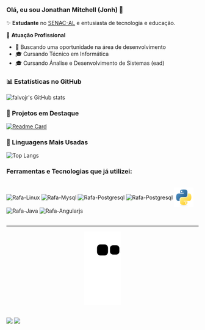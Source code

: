 ### Olá, eu sou Jonathan Mitchell (Jonh) 👋

✨ **Estudante** no [SENAC-AL](https://www.al.senac.br/) e entusiasta de tecnologia e educação.

🏢 **Atuação Profissional**
- 🚀 Buscando uma oportunidade na área de desenvolvimento
- 🎓 Cursando Técnico em Informática
- 🎓 Cursando Ánalise e Desenvolvimento de Sistemas (ead) 

### 📊 Estatísticas no GitHub

![falvojr's GitHub stats](https://github-readme-stats.vercel.app/api?username=jonh-mitchell&show_icons=true&theme=dracula)

### 📌 Projetos em Destaque

[![Readme Card](https://github-readme-stats.vercel.app/api/pin/?username=falvojr&repo=santander-dev-week-2023)](https://github.com/falvojr/santander-dev-week-2023)

### 🚀 Linguagens Mais Usadas

![Top Langs](https://github-readme-stats.vercel.app/api/top-langs/?username=jonh-mitchell&layout=compact)


### Ferramentas e Tecnologias que já utilizei:
<div style="display: inline_block"><br>
<img align="center" alt="Rafa-Linux" height="50" width="50" src="https://cdn.jsdelivr.net/gh/devicons/devicon/icons/linux/linux-original.svg">
<img align="center" alt="Rafa-Mysql" height="50" width="50" src="https://cdn.jsdelivr.net/gh/devicons/devicon/icons/mysql/mysql-original.svg">
<img align="center" alt="Rafa-Postgresql" height="50" width="50" src="https://cdn.jsdelivr.net/gh/devicons/devicon/icons/postgresql/postgresql-original.svg">
<img align="center" alt="Rafa-Postgresql" height="50" width="50" src="https://cdn.jsdelivr.net/gh/devicons/devicon/icons/sqlite/sqlite-original.svg">
<img align="center" alt="Rafa-Python" height="50" width="50" src="https://raw.githubusercontent.com/devicons/devicon/master/icons/python/python-original.svg">
<img align="center" alt="Rafa-Java" height="50" width="50" src="https://cdn.jsdelivr.net/gh/devicons/devicon/icons/java/java-original-wordmark.svg">
<img align="center" alt="Rafa-Angularjs" height="50" width="50" src="https://cdn.jsdelivr.net/gh/devicons/devicon/icons/angularjs/angularjs-original.svg">
</div>

<br />
<hr />


<div align="center">

  ![Snake animation](https://github.com/alexrla/alexrla/blob/output/github-contribution-grid-snake.svg)
  
</div>

## 
<div> 
  <a href = "mailto:mitchell.brandao@gmail.com"><img src="https://img.shields.io/badge/Gmail-D14836?style=for-the-badge&logo=gmail&logoColor=white"></a>
  <a href="" target="_blank"><img src="https://img.shields.io/badge/-LinkedIn-%230077B5?style=for-the-badge&logo=linkedin&logoColor=white" target="_blank"></a> 
  
</div>
